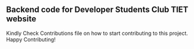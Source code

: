 ## Backend code for Developer Students Club TIET website

Kindly Check Contributions file on how to start contributing to this project.
Happy Contributing!

